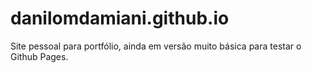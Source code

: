 # danilomdamiani.github.io
Site pessoal para portfólio, ainda em versão muito básica para testar o Github Pages.
